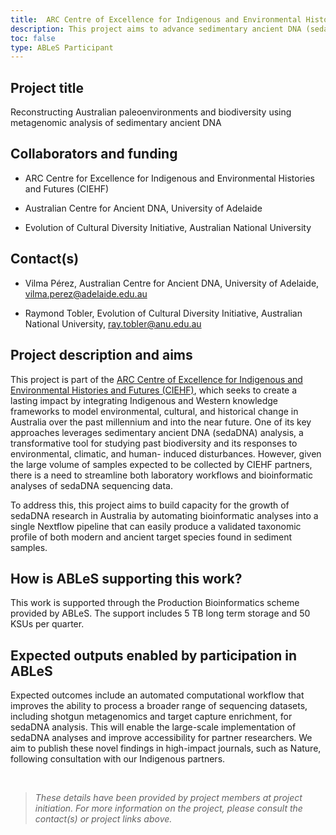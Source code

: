 ```yaml
---
title:  ARC Centre of Excellence for Indigenous and Environmental Histories and Futures (CIEHF).
description: This project aims to advance sedimentary ancient DNA (sedaDNA) research in Australia by developing an automated bioinformatics pipeline for efficient and validated taxonomic profiling of modern and ancient target taxa in sediment samples.
toc: false
type: ABLeS Participant
---
```


## Project title

Reconstructing Australian paleoenvironments and biodiversity using metagenomic analysis of sedimentary ancient DNA

## Collaborators and funding

- ARC Centre for Excellence for Indigenous and Environmental Histories and Futures
(CIEHF)

- Australian Centre for Ancient DNA, University of Adelaide

- Evolution of Cultural Diversity Initiative, Australian National University

## Contact(s)

- Vilma Pérez, Australian Centre for Ancient DNA, University of Adelaide, <vilma.perez@adelaide.edu.au>

- Raymond Tobler, Evolution of Cultural Diversity Initiative, Australian National University, <ray.tobler@anu.edu.au>

## Project description and aims

This project is part of the [ARC Centre of Excellence for Indigenous and Environmental
Histories and Futures (CIEHF)](https://ciehf.au/), which seeks to create a lasting impact by integrating
Indigenous and Western knowledge frameworks to model environmental, cultural, and
historical change in Australia over the past millennium and into the near future. One of its
key approaches leverages sedimentary ancient DNA (sedaDNA) analysis, a transformative
tool for studying past biodiversity and its responses to environmental, climatic, and human-
induced disturbances. However, given the large volume of samples expected to be collected
by CIEHF partners, there is a need to streamline both laboratory workflows and bioinformatic
analyses of sedaDNA sequencing data.

To address this, this project aims to build capacity for the growth of sedaDNA research in
Australia by automating bioinformatic analyses into a single Nextflow pipeline that can easily
produce a validated taxonomic profile of both modern and ancient target species found in
sediment samples.

## How is ABLeS supporting this work?

This work is supported through the Production Bioinformatics scheme provided by ABLeS. The support includes 5 TB long term storage and 50 KSUs per quarter.

## Expected outputs enabled by participation in ABLeS

Expected outcomes include an automated computational workflow that improves the ability
to process a broader range of sequencing datasets, including shotgun metagenomics and
target capture enrichment, for sedaDNA analysis. This will enable the large-scale
implementation of sedaDNA analyses and improve accessibility for partner researchers. We
aim to publish these novel findings in high-impact journals, such as Nature, following
consultation with our Indigenous partners.

<br/>

> *These details have been provided by project members at project initiation. For more information on the project, please consult the contact(s) or project links above.*

